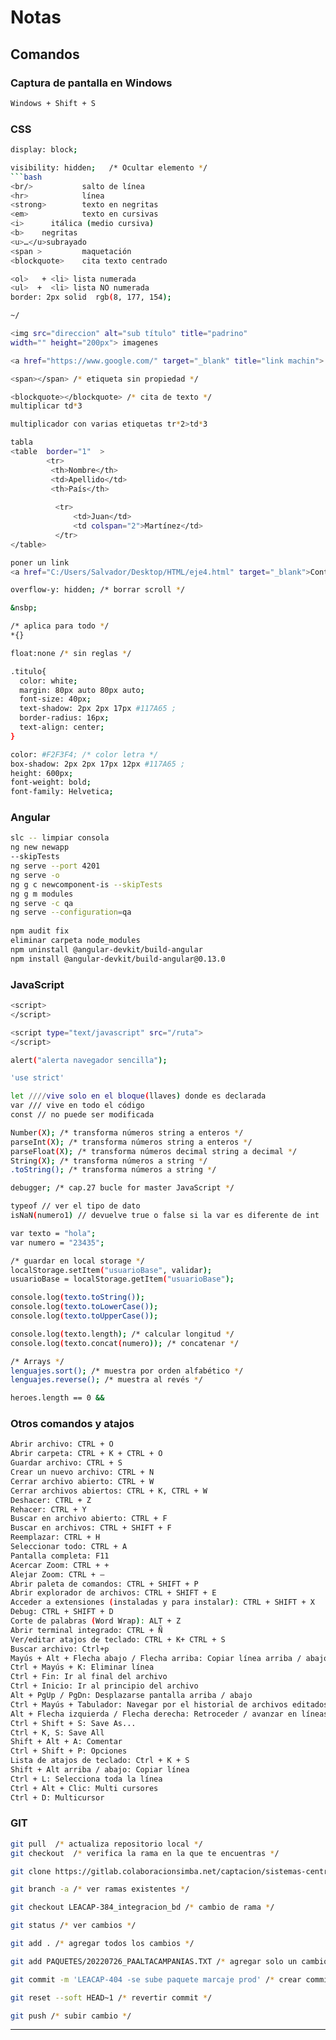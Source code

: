 
# Notas

## Comandos

### Captura de pantalla en Windows
```bash
Windows + Shift + S
```

### CSS

```bash
display: block;
```
```bash
visibility: hidden;   /* Ocultar elemento */
```bash
<br/>           salto de línea
<hr>            línea		
<strong>        texto en negritas
<em>            texto en cursivas
<i>      itálica (medio cursiva)
<b>    negritas
<u>…</u>subrayado
<span >         maquetación
<blockquote>    cita texto centrado

<ol>   + <li> lista numerada 
<ul>  +  <li> lista NO numerada
border: 2px solid  rgb(8, 177, 154); 

~/

<img src="direccion" alt="sub título" title="padrino" 
width="" height="200px"> imagenes

<a href="https://www.google.com/" target="_blank" title="link machin"> Link</a>  /* abrir en nueva ventana */

<span></span> /* etiqueta sin propiedad */

<blockquote></blockquote> /* cita de texto */
multiplicar td*3

multiplicador con varias etiquetas tr*2>td*3

tabla 
<table  border="1"  >
        <tr>
         <th>Nombre</th>
         <td>Apellido</td>
         <th>País</th>
          
          <tr>
              <td>Juan</td>
              <td colspan="2">Martínez</td>	
          </tr>
</table>

poner un link 
<a href="C:/Users/Salvador/Desktop/HTML/eje4.html" target="_blank">Contacto</a>

overflow-y: hidden; /* borrar scroll */

&nsbp; 

/* aplica para todo */
*{}

float:none /* sin reglas */

.titulo{
  color: white;
  margin: 80px auto 80px auto;
  font-size: 40px;
  text-shadow: 2px 2px 17px #117A65 ;
  border-radius: 16px;
  text-align: center;
}

color: #F2F3F4; /* color letra */
box-shadow: 2px 2px 17px 12px #117A65 ;
height: 600px;
font-weight: bold;
font-family: Helvetica;
```

### Angular

```bash
slc -- limpiar consola
ng new newapp
--skipTests
ng serve --port 4201
ng serve -o
ng g c newcomponent-is --skipTests
ng g m modules
ng serve -c qa
ng serve --configuration=qa
	
npm audit fix
eliminar carpeta node_modules
npm uninstall @angular-devkit/build-angular
npm install @angular-devkit/build-angular@0.13.0
```

### JavaScript

```bash
<script>
</script>

<script type="text/javascript" src="/ruta">
</script>

alert("alerta navegador sencilla");

'use strict'

let ////vive solo en el bloque(llaves) donde es declarada
var /// vive en todo el código
const // no puede ser modificada

Number(X); /* transforma números string a enteros */
parseInt(X); /* transforma números string a enteros */
parseFloat(X); /* transforma números decimal string a decimal */
String(X); /* transforma números a string */
.toString(); /* transforma números a string */

debugger; /* cap.27 bucle for master JavaScript */

typeof // ver el tipo de dato
isNaN(numero1) // devuelve true o false si la var es diferente de int

var texto = "hola";
var numero = "23435";

/* guardar en local storage */
localStorage.setItem("usuarioBase", validar); 
usuarioBase = localStorage.getItem("usuarioBase");

console.log(texto.toString());
console.log(texto.toLowerCase());
console.log(texto.toUpperCase());

console.log(texto.length); /* calcular longitud */
console.log(texto.concat(numero)); /* concatenar */

/* Arrays */
lenguajes.sort(); /* muestra por orden alfabético */
lenguajes.reverse(); /* muestra al revés */

heroes.length == 0 &&
```

### Otros comandos y atajos

```bash
Abrir archivo: CTRL + O
Abrir carpeta: CTRL + K + CTRL + O
Guardar archivo: CTRL + S
Crear un nuevo archivo: CTRL + N
Cerrar archivo abierto: CTRL + W
Cerrar archivos abiertos: CTRL + K, CTRL + W
Deshacer: CTRL + Z
Rehacer: CTRL + Y
Buscar en archivo abierto: CTRL + F
Buscar en archivos: CTRL + SHIFT + F
Reemplazar: CTRL + H
Seleccionar todo: CTRL + A
Pantalla completa: F11
Acercar Zoom: CTRL + +
Alejar Zoom: CTRL + –
Abrir paleta de comandos: CTRL + SHIFT + P
Abrir explorador de archivos: CTRL + SHIFT + E
Acceder a extensiones (instaladas y para instalar): CTRL + SHIFT + X
Debug: CTRL + SHIFT + D
Corte de palabras (Word Wrap): ALT + Z
Abrir terminal integrado: CTRL + Ñ
Ver/editar atajos de teclado: CTRL + K+ CTRL + S
Buscar archivo: Ctrl+p
Mayús + Alt + Flecha abajo / Flecha arriba: Copiar línea arriba / abajo
Ctrl + Mayús + K: Eliminar línea
Ctrl + Fin: Ir al final del archivo
Ctrl + Inicio: Ir al principio del archivo
Alt + PgUp / PgDn: Desplazarse pantalla arriba / abajo
Ctrl + Mayús + Tabulador: Navegar por el historial de archivos editados
Alt + Flecha izquierda / Flecha derecha: Retroceder / avanzar en líneas editadas
Ctrl + Shift + S: Save As...
Ctrl + K, S: Save All
Shift + Alt + A: Comentar
Ctrl + Shift + P: Opciones
Lista de atajos de teclado: Ctrl + K + S
Shift + Alt arriba / abajo: Copiar línea 
Ctrl + L: Selecciona toda la línea
Ctrl + Alt + Clic: Multi cursores
Ctrl + D: Multicursor
```

### GIT

```bash
git pull  /* actualiza repositorio local */
git checkout  /* verifica la rama en la que te encuentras */

git clone https://gitlab.colaboracionsimba.net/captacion/sistemas-centrales-captacion/portalplataformacampanias/bdplataformacampanias.git

git branch -a /* ver ramas existentes */

git checkout LEACAP-384_integracion_bd /* cambio de rama */

git status /* ver cambios */

git add . /* agregar todos los cambios */

git add PAQUETES/20220726_PAALTACAMPANIAS.TXT /* agregar solo un cambio */

git commit -m 'LEACAP-404 -se sube paquete marcaje prod' /* crear commit */

git reset --soft HEAD~1 /* revertir commit */

git push /* subir cambio */
```

---

